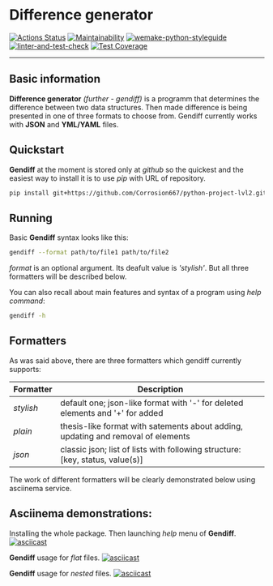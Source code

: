 # Difference generator

[![Actions Status](https://github.com/Corrosion667/python-project-lvl2/workflows/hexlet-check/badge.svg)](https://github.com/Corrosion667/python-project-lvl2/actions)
[![Maintainability](https://api.codeclimate.com/v1/badges/50b02185e2d65163855c/maintainability)](https://codeclimate.com/github/Corrosion667/python-project-lvl2/maintainability)
[![wemake-python-styleguide](https://img.shields.io/badge/style-wemake-000000.svg)](https://github.com/wemake-services/wemake-python-styleguide)
[![linter-and-test-check](https://github.com/Corrosion667/python-project-lvl2/actions/workflows/linter-and-test-check.yml/badge.svg)](https://github.com/Corrosion667/python-project-lvl2/actions/workflows/linter-and-test-check.yml)
[![Test Coverage](https://api.codeclimate.com/v1/badges/50b02185e2d65163855c/test_coverage)](https://codeclimate.com/github/Corrosion667/python-project-lvl2/test_coverage)

---

## Basic information

**Difference generator** *(further - gendiff)* is a programm that determines the difference between two data structures.
Then made difference is being presented in one of three formats to choose from.
Gendiff currently works with **JSON** and **YML/YAML** files.


## Quickstart

**Gendiff** at the moment is stored only at *github* so the quickest and the easiest way to install it is to use *pip* with URL of repository.
```bash
pip install git+https://github.com/Corrosion667/python-project-lvl2.git
```

## Running

Basic **Gendiff** syntax looks like this:
```bash
gendiff --format path/to/file1 path/to/file2
```
*format* is an optional argument. Its deafult value is *'stylish'*. But all three formatters will be described below.

You can also recall about main features and syntax of a program using *help command*:
```bash
gendiff -h
```

## Formatters

As was said above, there are three formatters which gendiff currently supports:

|   **Formatter**   |                                    **Description**                                    |
|-------------------|---------------------------------------------------------------------------------------|
|     *stylish*     | default one; json-like format with '-' for deleted elements and '+' for added         |       
|      *plain*      | thesis-like format with satements about adding, updating and removal of elements      |      
|      *json*       | classic json; list of lists with following structure: [key, status, value(s)]         |

The work of different formatters will be clearly demonstrated below using asciinema service.

## Asciinema demonstrations:

Installing the whole package. Then launching *help* menu of **Gendiff**.
[![asciicast](https://asciinema.org/a/Ffoe9VgxrYA8CjudTMHcykBsg.svg)](https://asciinema.org/a/Ffoe9VgxrYA8CjudTMHcykBsg)

**Gendiff** usage for *flat* files.
[![asciicast](https://asciinema.org/a/Rq0Yc2OGVQSQvIX6hAK2f46dS.svg)](https://asciinema.org/a/Rq0Yc2OGVQSQvIX6hAK2f46dS)

**Gendiff** usage for *nested* files.
[![asciicast](https://asciinema.org/a/0GEMpuFgtyJWFscP8RuXlPLuH.svg)](https://asciinema.org/a/0GEMpuFgtyJWFscP8RuXlPLuH)